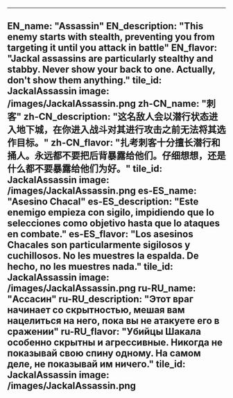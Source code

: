 ---

EN_name: "Assassin"
EN_description: "This enemy starts with stealth, preventing you from targeting it until you attack in battle"
EN_flavor: "Jackal assassins are particularly stealthy and stabby. Never show your back to one. Actually, don't show them anything."
tile_id: JackalAssassin
image: /images/JackalAssassin.png
zh-CN_name: "刺客"
zh-CN_description: "这名敌人会以潜行状态进入地下城，在你进入战斗对其进行攻击之前无法将其选作目标。"
zh-CN_flavor: "扎考刺客十分擅长潜行和捅人。永远都不要把后背暴露给他们。仔细想想，还是什么都不要暴露给他们为好。"
tile_id: JackalAssassin
image: /images/JackalAssassin.png
es-ES_name: "Asesino Chacal"
es-ES_description: "Este enemigo empieza con sigilo, impidiendo que lo selecciones como objetivo hasta que lo ataques en combate."
es-ES_flavor: "Los asesinos Chacales son particularmente sigilosos y cuchillosos. No les muestres la espalda. De hecho, no les muestres nada."
tile_id: JackalAssassin
image: /images/JackalAssassin.png
ru-RU_name: "Ассасин"
ru-RU_description: "Этот враг начинает со скрытностью, мешая вам нацелиться на него, пока вы не атакуете его в сражении"
ru-RU_flavor: "Убийцы Шакала особенно скрытны и агрессивные. Никогда не показывай свою спину одному. На самом деле, не показывай им ничего."
tile_id: JackalAssassin
image: /images/JackalAssassin.png
---
